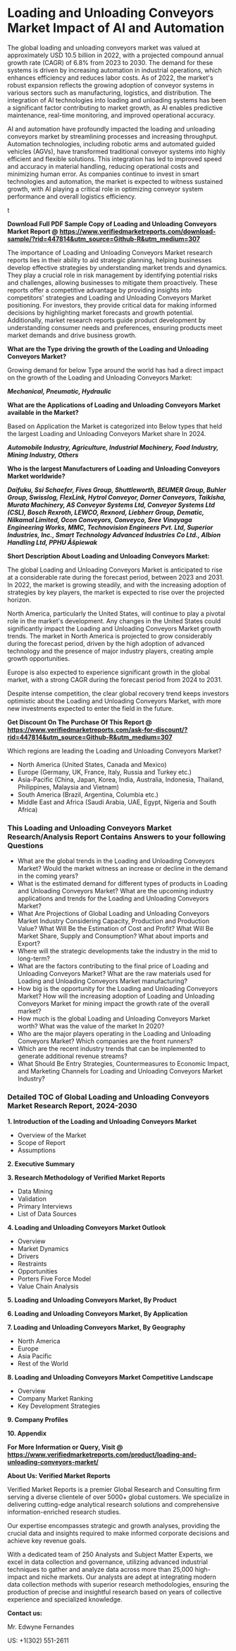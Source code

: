 <meta name="title" content="Global Loading and Unloading Conveyors Market Impact of AI and Automation"><meta name="description" content="The global loading and unloading conveyors market was valued at approximately USD 10.5 billion in 2022, with a projected compound annual growth rate (CAGR) of 6.8% fro"><meta name="title" content="Loading and Unloading Conveyors Market Size, Share, Scope, Trends, Growth, Opportunities, Analysis, Forecast"><h1>Loading and Unloading Conveyors Market Impact of AI and Automation</h1><p>The global loading and unloading conveyors market was valued at approximately USD 10.5 billion in 2022, with a projected compound annual growth rate (CAGR) of 6.8% from 2023 to 2030. The demand for these systems is driven by increasing automation in industrial operations, which enhances efficiency and reduces labor costs. As of 2022, the market's robust expansion reflects the growing adoption of conveyor systems in various sectors such as manufacturing, logistics, and distribution. The integration of AI technologies into loading and unloading systems has been a significant factor contributing to market growth, as AI enables predictive maintenance, real-time monitoring, and improved operational accuracy.</p><p>AI and automation have profoundly impacted the loading and unloading conveyors market by streamlining processes and increasing throughput. Automation technologies, including robotic arms and automated guided vehicles (AGVs), have transformed traditional conveyor systems into highly efficient and flexible solutions. This integration has led to improved speed and accuracy in material handling, reducing operational costs and minimizing human error. As companies continue to invest in smart technologies and automation, the market is expected to witness sustained growth, with AI playing a critical role in optimizing conveyor system performance and overall logistics efficiency.</p>t</p><p id="" class=""><strong>Download Full PDF Sample Copy of Loading and Unloading Conveyors Market Report @ <a href="https://www.verifiedmarketreports.com/download-sample/?rid=447814&utm_source=Github-R&utm_medium=307" target="_blank">https://www.verifiedmarketreports.com/download-sample/?rid=447814&utm_source=Github-R&utm_medium=307</a></strong></p><p>The importance of&nbsp;Loading and Unloading Conveyors Market research reports lies in their ability to aid strategic planning, helping businesses develop effective strategies by understanding market trends and dynamics. They play a crucial role in risk management by identifying potential risks and challenges, allowing businesses to mitigate them proactively. These reports offer a competitive advantage by providing insights into competitors' strategies and Loading and Unloading Conveyors Market positioning. For investors, they provide critical data for making informed decisions by highlighting market forecasts and growth potential. Additionally, market research reports guide product development by understanding consumer needs and preferences, ensuring products meet market demands and drive business growth.</p><p><strong>What are the&nbsp;Type driving the growth of the Loading and Unloading Conveyors Market?</strong></p><p id="" class="">Growing demand for below Type around the world has had a direct impact on the growth of the Loading and Unloading Conveyors Market:</p><em><strong>Mechanical, Pneumatic, Hydraulic</strong></em></p><strong>What are the&nbsp;Applications&nbsp;of Loading and Unloading Conveyors Market available in the Market?</strong></p><p id="" class="">Based on Application the Market is categorized into Below types that held the largest Loading and Unloading Conveyors Market share In 2024.</p><em><strong>Automobile Industry, Agriculture, Industrial Machinery, Food Industry, Mining Industry, Others</strong></em></p><strong>Who is the largest Manufacturers of Loading and Unloading Conveyors Market worldwide?</strong></p><p><em><strong>Daifuku, Ssi Schaefer, Fives Group, Shuttleworth, BEUMER Group, Buhler Group, Swisslog, FlexLink, Hytrol Conveyor, Dorner Conveyors, Taikisha, Murata Machinery, AS Conveyor Systems Ltd, Conveyor Systems Ltd (CSL), Bosch Rexroth, LEWCO, Rexnord, Liebherr Group, Dematic, Nilkamal Limited, Ocon Conveyors, Conveyco, Sree Vinayaga Engineering Works, MMC, Technovision Engineers Pvt. Ltd, Superior Industries, Inc., Smart Technology Advanced Industries Co Ltd., Albion Handling Ltd, PPHU Åšpiewak</strong></em></p><p id="" class=""><strong>Short Description About Loading and Unloading Conveyors Market:</strong></p><p>The global Loading and Unloading Conveyors Market is anticipated to rise at a considerable rate during the forecast period, between 2023 and 2031. In 2022, the market is growing steadily, and with the increasing adoption of strategies by key players, the market is expected to rise over the projected horizon.</p><p>North America, particularly the United States, will continue to play a pivotal role in the market's development. Any changes in the United States could significantly impact the Loading and Unloading Conveyors Market growth trends. The market in North America is projected to grow considerably during the forecast period, driven by the high adoption of advanced technology and the presence of major industry players, creating ample growth opportunities.</p><p>Europe is also expected to experience significant growth in the global market, with a strong CAGR during the forecast period from 2024 to 2031.</p><p>Despite intense competition, the clear global recovery trend keeps investors optimistic about the Loading and Unloading Conveyors Market, with more new investments expected to enter the field in the future.</p><p id="" class=""><strong>Get Discount On The Purchase Of This Report @ <a href="https://www.verifiedmarketreports.com/ask-for-discount/?rid=447814&utm_source=Github-R&utm_medium=307" target="_blank">https://www.verifiedmarketreports.com/ask-for-discount/?rid=447814&utm_source=Github-R&utm_medium=307</a></strong></p>Which regions are leading the Loading and Unloading Conveyors Market?</p><ul><li>North America (United States, Canada and Mexico)</li><li>Europe (Germany, UK, France, Italy, Russia and Turkey etc.)</li><li>Asia-Pacific (China, Japan, Korea, India, Australia, Indonesia, Thailand, Philippines, Malaysia and Vietnam)</li><li>South America (Brazil, Argentina, Columbia etc.)</li><li>Middle East and Africa (Saudi Arabia, UAE, Egypt, Nigeria and South Africa)</li></ul><h3 id="" class="">This Loading and Unloading Conveyors Market Research/Analysis Report Contains Answers to your following Questions</h3><ul><li>What are the global trends in the Loading and Unloading Conveyors Market? Would the market witness an increase or decline in the demand in the coming years?</li><li>What is the estimated demand for different types of products in Loading and Unloading Conveyors Market? What are the upcoming industry applications and trends for the Loading and Unloading Conveyors Market?</li><li>What Are Projections of Global Loading and Unloading Conveyors Market Industry Considering Capacity, Production and Production Value? What Will Be the Estimation of Cost and Profit? What Will Be Market Share, Supply and Consumption? What about imports and Export?</li><li>Where will the strategic developments take the industry in the mid to long-term?</li><li>What are the factors contributing to the final price of Loading and Unloading Conveyors Market? What are the raw materials used for Loading and Unloading Conveyors Market manufacturing?</li><li>How big is the opportunity for the Loading and Unloading Conveyors Market? How will the increasing adoption of Loading and Unloading Conveyors Market for mining impact the growth rate of the overall market?</li><li>How much is the global Loading and Unloading Conveyors Market worth? What was the value of the market In 2020?</li><li>Who are the major players operating in the Loading and Unloading Conveyors Market? Which companies are the front runners?</li><li>Which are the recent industry trends that can be implemented to generate additional revenue streams?</li><li>What Should Be Entry Strategies, Countermeasures to Economic Impact, and Marketing Channels for Loading and Unloading Conveyors Market Industry?</li></ul><h3 id="" class="">Detailed TOC of Global Loading and Unloading Conveyors Market Research Report, 2024-2030</h3><p id="" class=""><strong>1. Introduction of the Loading and Unloading Conveyors Market</strong></p><ul><li>Overview of the Market</li><li>Scope of Report</li><li>Assumptions</li></ul><p id="" class=""><strong>2. Executive Summary</strong></p><p id="" class=""><strong>3. Research Methodology of Verified Market Reports</strong></p><ul><li>Data Mining</li><li>Validation</li><li>Primary Interviews</li><li>List of Data Sources</li></ul><p id="" class=""><strong>4. Loading and Unloading Conveyors Market Outlook</strong></p><ul><li>Overview</li><li>Market Dynamics</li><li>Drivers</li><li>Restraints</li><li>Opportunities</li><li>Porters Five Force Model</li><li>Value Chain Analysis</li></ul><p id="" class=""><strong>5. Loading and Unloading Conveyors Market, By Product</strong></p><p id="" class=""><strong>6. Loading and Unloading Conveyors Market, By Application</strong></p><p id="" class=""><strong>7. Loading and Unloading Conveyors Market, By Geography</strong></p><ul><li>North America</li><li>Europe</li><li>Asia Pacific</li><li>Rest of the World</li></ul><p id="" class=""><strong>8. Loading and Unloading Conveyors Market Competitive Landscape</strong></p><ul><li>Overview</li><li>Company Market Ranking</li><li>Key Development Strategies</li></ul><p id="" class=""><strong>9. Company Profiles</strong></p><p id="" class=""><strong>10. Appendix</strong></p><p id="" class=""><strong>For More Information or Query, Visit @ <a href="https://www.verifiedmarketreports.com/product/loading-and-unloading-conveyors-market/" target="_blank">https://www.verifiedmarketreports.com/product/loading-and-unloading-conveyors-market/</a></strong></p><p id="" class=""><strong>About Us: Verified Market Reports</strong></p><p id="" class="">Verified Market Reports is a premier Global Research and Consulting firm serving a diverse clientele of over 5000+ global customers. We specialize in delivering cutting-edge analytical research solutions and comprehensive information-enriched research studies.</p><p id="" class="">Our expertise encompasses strategic and growth analyses, providing the crucial data and insights required to make informed corporate decisions and achieve key revenue goals.</p><p id="" class="">With a dedicated team of 250 Analysts and Subject Matter Experts, we excel in data collection and governance, utilizing advanced industrial techniques to gather and analyze data across more than 25,000 high-impact and niche markets. Our analysts are adept at integrating modern data collection methods with superior research methodologies, ensuring the production of precise and insightful research based on years of collective experience and specialized knowledge.</p><p id="" class=""><strong>Contact us:</strong></p><p id="" class="">Mr. Edwyne Fernandes</p><p id="" class="">US: +1(302) 551-2611</p>